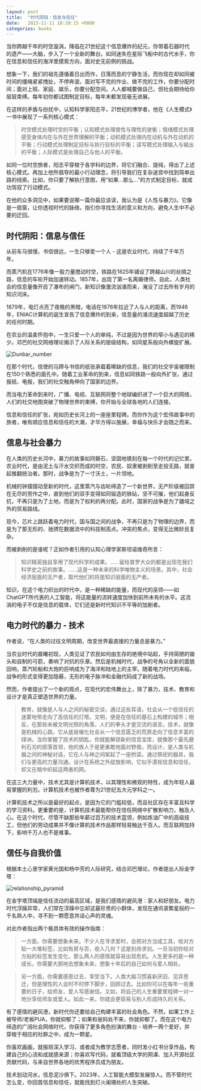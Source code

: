```yaml
---
layout: post
title:  "时代阴阳：信息与信任"
date:   2023-11-11 18:20:15 +0800
categories: books
---
```


当你跨越千年的时空漩涡，降临在21世纪这个信息爆炸的纪元，你带着石器时代的遗产——大脑，步入了一个全新的舞台。如同迷失在星际飞船中的古代水手，你在信息和信任的海洋里摸索方向，面对史无前例的挑战。

想象一下，我们的祖先遵循着日出而作，日落而息的宁静生活，而你现在却如同被时间的缰绳紧紧拽扯，不停奔波。面对写不完的作业、做不完的工作，你要分配时间；面对上班、家庭、娱乐，你要分配空间。人人都喊要做自己，但社会期待给你层层束缚。每年初你都试图制定目标，每年末都发现毫无进展。

在这样的矛盾与纷扰中，认知科学家阳志平，21世纪的博学者，他在《人生模式》一书中展现了一系列核心模式：

> 时空模式处理时空的平衡；认知模式处理兽性与理性的驶衡；情绪模式处理感受身体内在与外在世界理解的平衡；动机模式处理内在动机与外在动机的平衡；行动模式处理制定目标与执行目标的平衡；读写模式处理输入与输出的平衡；人际模式是处理自己与他人的平衡。

如同一位时空旅者，阳志平穿梭于各学科的边界，将它们融合、提纯，得出了上述核心模式。再加上他所倡导的最小行动理念，将引导我们在复杂迷宫中找到简单出路的线索。比如，你只要了解执行意图，用“如果...那么...”的方式制定目标，就成功驾驭了行动模式。

在他的众多洞见中，如果要说哪一篇你最应该读，我认为是《人性与暴力》。它像是一扇窗，让你透视时代的脉络，指引你寻找生活的意义和方向，避免人生中不必要的迂回。

## 时代阴阳：信息与信任

从前车马很慢，书信很远，一生只够爱一个人 - 这是农业时代，持续了千年万年。

而蒸汽机在1776年像一股力量搅动时空，铁路在1825年铺设了跨越山川的丝绸之路，信息的车轮开始加速转动。1857年，出现了第一名离婚律师。自此，人类社会的信息量像开启了瀑布的闸门，新知识像激流汹涌而来，淹没了过去所有岁月的知识河床。

1879年，电灯点亮了夜晚的黑暗，电话在1876年拉近了人与人的距离，而1946年，ENIAC计算机的诞生宣告了信息爆炸的到来，信息量的涌流速度超越了历史的任何时期。

在农业的温柔怀抱中，一生只爱一个人的单纯，不过是因为世界的窄小与遇见的稀少。邓巴的社交网络理论揭示了人际关系的层级结构，如同星系般向外螺旋扩展。

![Dunbar_number](/assets/images/Dunbar_number.jpeg)

在那个时代，信使的马蹄与书信的纸张承载着稀缺的信息，我们的社交宇宙被限制在150个熟悉的面孔中。随着工业革命的到来，信息如同铁路一般向外扩张，通过报纸、电报，我们的社交触角伸向了国家的边界。

而当电力革命到来时，广播、电视、互联网将整个地球编织进了一个巨大的网络，人们的社交地图突破了物理世界的束缚，你开始与全球各地的人们连接。

信息和信任的扩张，宛如历史长河上的一座座里程碑。而你作为这个宏伟故事中的旅者，唯有顺应信息和信任的大潮，才华方得以施展，幸福与快乐才会随之而来。

## 信息与社会暴力

在人类的历史长河中，暴力的故事如同磐石，坚固地镌刻在每一个时代的记忆里。农业时代，是由泥土与汗水交织而成的时空，农民、奴隶被剥削至走投无路，就奋起推翻统治者。那时，战争是为了一寸沃土，一片领地。

机械的钟摆摆动至新的时代，这里蒸汽与齿轮缔造了一个新世界，无产阶级被囚禁在无尽的劳作之中，直到他们的双手变得如同锻造的铁砧，坚不可摧，他们起身反抗，不再只是为了土地，而是为了权利的再分配。此时，国家的战争是为了疆域之外的贸易路线。

现今，芯片上跳跃着电力时代，国与国之间的战争，不再只是为了物理的边界，而是为了那无形的、驰骋在数据流中的科技制高点。冲突的焦点，变得无比微妙且复杂。

而被剥削的是谁呢？正如作者引用的认知心理学家斯坦诺维奇所言：

> 知识精英独自享用了现代科学的成果。……留给普罗大众的都是出现在我们科学史之前的故事。……这是一种未来的科学唯物主义的场景。其中，社会经济层面的无产者，取代他们的将是知识层面的无产者。

知识，在这个电力织出的时代中，是一种稀缺的能量，而现代的巫师——如ChatGPT所代表的人工智能，将这能量的流转速度加快到前所未有的水平。这流淌的电子不仅是信息的载体，它们还是新时代知识不平等的加剧者。

## 电力时代的暴力 - 技术

作者说，“在人类的过往文明周期，改变世界最直接的力量总是暴力。”

当农业时代的晨曦初现，人类见证了农民如何由生存的绝境中站起，手持简陋的锄头和自制的弓箭，奏响了对抗的乐章。然后是机械时代，战争的号角以全新的面貌回响，蒸汽轮船和大炮的巨响成为了海洋和陆地上的主宰。随着电力时代的来临，战争的形式变得更加隐蔽，无形的电子脉冲和金融代码成了新的战场。

然而，作者提出了一个新的观点，在现代的宏伟舞台上，除了暴力，技术、教育和设计才是真正塑造世界的力量。

> 教育，就像是人与人之间的秘密交谈，通过这些耳语，社会从一个低信任的迷雾地带走向了高信任的灯塔。文明，便是在信任的基石上构建的城市；相反，在那些未被文明光照的角落，人们的拳头才是交流的语言。技术，就像是机械的心跳，它从底层催化社会从一个信息匮乏的荒原走向了信息丰富的绿洲。当你掌握了技术的钥匙，你就能解锁新的信息宝库，就像那个最先磨利石刃的部落首领，他的族人于是更勇敢地面对野兽。而设计，是人类与机器之间的神秘对话，它在人与神之间架起了一座桥梁。通过祭祀的器具，我们与更高的力量沟通。设计在系统之外绽放影响，它似乎漠视信息和信任，却又在暗中织起这两者的网。

在这三大力量中，技术尤其是计算机技术，以其理性和微观的特性，成为年轻人最易掌握的利刃。计算机技术也被作者尊为21世纪五大元学科之一。

计算机技术之所以是最好的起点，是因为它的门槛较低，而且社区存在丰富且科学的学习资料。更重要的是，计算机技术最能帮你在信任网络中扩散影响力，触及人心。在这个时代，尽管不缺那些年薪过百万的技术蓝领，例如炼油厂中的高级技工，但他们的劳动成果并不像计算机技术作品那样轻易触达千百人。而互联网加持下，影响千万人也不是难事。

## 信任与自我价值

根据本土心里学家黄光国和杨中芳的人际研究，结合邓巴理论，作者提出人际金字塔：

![relationship_pyramid](/assets/images/relationship_pyramid.jpeg)

在金字塔顶端是信任流动的最高区域，是我们感情的避风港：家人和好朋友。电力时代浮躁异常，人们常在浮躁中忘却这最珍贵的小群体，发现在通讯录繁星般的一千名熟人中，寻不到一颗愿意共话心声的灵魂。

对此作者指出两个极具体有效的操作指南：

> 一方面，你需要想象未来。不少人在寻求爱时，会把对方当成工具，给对方贴一大堆标签，比如有房与否，收入几何？这是刻舟求剑。一旦当初你给对方贴的标签发生变化，那么两人的感情就容易出现危机。人生更多的是一种成长。你需要大胆地去想象未来，想象十年后的自己如何与爱人相处。

> 另一方面，你需要感恩过去，享受当下。人类大脑习惯喜新厌旧、见异思迁，但是理性的人会时不时停下脚步，回顾过去。比如你可以在每年一些重要的日子，给师友、爱人写感谢信。又如，将自己的人生重要里程碑一对一地分享给师友或爱人。如此一来，你就会更容易与别人形成持久的关系。

有了感情的避风港，新时代你还要给自己构建丰富的社会角色。不然，如果工作上被导师/老板PUA，你就抑郁了；如果和爸妈处不来，你就抑郁了。而在这个电力缔造的广阔社会网络时代，你获得了更多角色扮演的舞台 - 培养一两个爱好，并穿梭于相应的社群之中，成为一颗星。

你喜欢画画，就报班深入学习、或者成为教学志愿者，同时发小红书分享作品，构建自己的心流和成就感来源；你喜欢写代码，就看顶级大学的网课、加入开源社区贡献代码，与来自世界各地的优秀程序员成为朋友。

技术划动河水，信息泥沙俱下。2023年，人工智能大模型发展惊人。而不管时代怎么变，你回首信息和信任，就能找到灯火阑珊处的人生突破。



